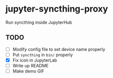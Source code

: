 # jupyter-syncthing-proxy
Run syncthing inside JupyterHub

## TODO

- [ ] Modify config file to set device name properly
- [ ] Put `syncthing` in `bin/` properly
- [x] Fix icon in JupyterLab
- [ ] Write up README
- [ ] Make demo GIF
